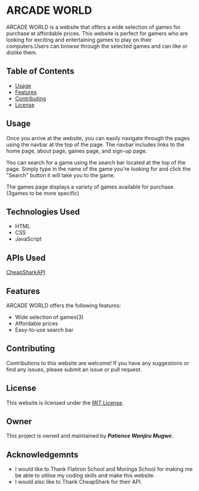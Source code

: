 # ARCADE WORLD

ARCADE WORLD is a website that offers a wide selection of games for purchase at affordable prices. This website is perfect for gamers who are looking for exciting and entertaining games to play on their computers.Users can browse through the selected games and can like or dislike them.



## Table of Contents

- [Usage](#usage)
- [Features](#features)
- [Contributing](#contributing)
- [License](#license)



## Usage

Once you arrive at the website, you can easily navigate through the pages using the navbar at the top of the page. The navbar includes links to the home page, about page, games page, and sign-up page. 

You can search for a game using the search bar located at the top of the page. Simply type in the name of the game you're looking for and click the "Search" button it will take you to the game.

The games page displays a variety of games available for purchase.(3games to be more specific)


## Technologies Used

 - HTML
 - CSS
 - JavaScript


 ## APIs Used
 [CheapSharkAPI](https://apidocs.cheapshark.com/#8ec3e50e-3f2c-4948-6111-8d410be9cf11)


## Features

ARCADE WORLD offers the following features:

- Wide selection of games(3)
- Affordable prices
- Easy-to-use search bar


## Contributing

Contributions to this website are welcome! If you have any suggestions or find any issues, please submit an issue or pull request.


## License

This website is licensed under the [MIT License](https://opensource.org/licenses/MIT).


## Owner

This project is owned and maintained by <b><i>Patience Wanjiru Mugwe.</i></b>

## Acknowledgemnts

- I would like to Thank Flatiron School and Moringa School for making me be able to utilise my coding skills and make this website.
- I would also like to Thank CheapShark for their API.
